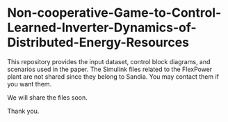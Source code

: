 # Non-cooperative-Game-to-Control-Learned-Inverter-Dynamics-of-Distributed-Energy-Resources

This repository provides the input dataset, control block diagrams, and scenarios used in the paper.
The Simulink files related to the FlexPower plant are not shared since they belong to Sandia. You may contact them if you want them.

We will share the files soon.

Thank you.
